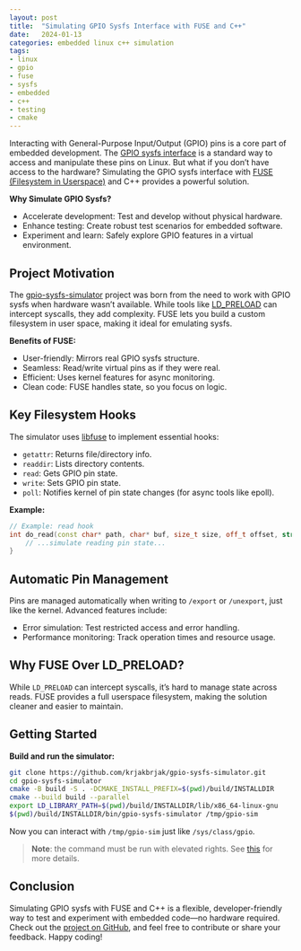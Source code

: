 ```yaml
---
layout: post
title:  "Simulating GPIO Sysfs Interface with FUSE and C++"
date:   2024-01-13
categories: embedded linux c++ simulation
tags:
- linux
- gpio
- fuse
- sysfs
- embedded
- c++
- testing
- cmake
---
```


Interacting with General-Purpose Input/Output (GPIO) pins is a core part of embedded development. The [GPIO sysfs interface](https://www.kernel.org/doc/Documentation/gpio/sysfs.txt) is a standard way to access and manipulate these pins on Linux. But what if you don’t have access to the hardware? Simulating the GPIO sysfs interface with [FUSE (Filesystem in Userspace)](https://www.kernel.org/doc/html/next/filesystems/fuse.html) and C++ provides a powerful solution.

**Why Simulate GPIO Sysfs?**
- Accelerate development: Test and develop without physical hardware.
- Enhance testing: Create robust test scenarios for embedded software.
- Experiment and learn: Safely explore GPIO features in a virtual environment.

## Project Motivation

The [gpio-sysfs-simulator](https://github.com/krjakbrjak/gpio-sysfs-simulator) project was born from the need to work with GPIO sysfs when hardware wasn’t available. While tools like [LD_PRELOAD](https://man7.org/linux/man-pages/man8/ld.so.8.html) can intercept syscalls, they add complexity. FUSE lets you build a custom filesystem in user space, making it ideal for emulating sysfs.

**Benefits of FUSE:**
- User-friendly: Mirrors real GPIO sysfs structure.
- Seamless: Read/write virtual pins as if they were real.
- Efficient: Uses kernel features for async monitoring.
- Clean code: FUSE handles state, so you focus on logic.

## Key Filesystem Hooks

The simulator uses [libfuse](https://github.com/libfuse/libfuse) to implement essential hooks:

- `getattr`: Returns file/directory info.
- `readdir`: Lists directory contents.
- `read`: Gets GPIO pin state.
- `write`: Sets GPIO pin state.
- `poll`: Notifies kernel of pin state changes (for async tools like epoll).

**Example:**
```cpp
// Example: read hook
int do_read(const char* path, char* buf, size_t size, off_t offset, struct fuse_file_info* fi) {
	// ...simulate reading pin state...
}
```

## Automatic Pin Management

Pins are managed automatically when writing to `/export` or `/unexport`, just like the kernel. Advanced features include:

- Error simulation: Test restricted access and error handling.
- Performance monitoring: Track operation times and resource usage.


## Why FUSE Over LD_PRELOAD?

While `LD_PRELOAD` can intercept syscalls, it’s hard to manage state across reads. FUSE provides a full userspace filesystem, making the solution cleaner and easier to maintain.

## Getting Started

**Build and run the simulator:**
```sh
git clone https://github.com/krjakbrjak/gpio-sysfs-simulator.git
cd gpio-sysfs-simulator
cmake -B build -S . -DCMAKE_INSTALL_PREFIX=$(pwd)/build/INSTALLDIR
cmake --build build --parallel
export LD_LIBRARY_PATH=$(pwd)/build/INSTALLDIR/lib/x86_64-linux-gnu
$(pwd)/build/INSTALLDIR/bin/gpio-sysfs-simulator /tmp/gpio-sim
```
Now you can interact with `/tmp/gpio-sim` just like `/sys/class/gpio`.

> **Note**: the command must be run with elevated rights. See [this](https://github.com/libfuse/libfuse?tab=readme-ov-file#security-implications) for more details.

## Conclusion

Simulating GPIO sysfs with FUSE and C++ is a flexible, developer-friendly way to test and experiment with embedded code—no hardware required. Check out the [project on GitHub](https://github.com/krjakbrjak/gpio-sysfs-simulator), and feel free to contribute or share your feedback. Happy coding!
